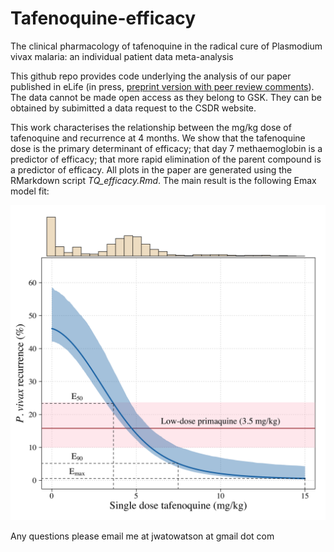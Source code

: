 # Tafenoquine-efficacy

The clinical pharmacology of tafenoquine in the radical cure of Plasmodium vivax malaria: an individual patient data meta-analysis

This github repo provides code underlying the analysis of our paper published in eLife (in press,  [preprint version with peer review comments](https://www.medrxiv.org/content/10.1101/2022.09.12.22279840v1)). The data cannot be made open access as they belong to GSK. They can be obtained by subimitted a data request to the CSDR website.

This work characterises the relationship between the mg/kg dose of tafenoquine and recurrence at 4 months. We show that the tafenoquine dose is the primary determinant of efficacy; that day 7 methaemoglobin is a predictor of efficacy; that more rapid elimination of the parent compound is a predictor of efficacy. All plots in the paper are generated using the RMarkdown script *TQ_efficacy.Rmd*. The main result is the following Emax model fit:

![](TQ_efficacy_files/figure-html/emax-1.png)


Any questions please email me at jwatowatson at gmail dot com
